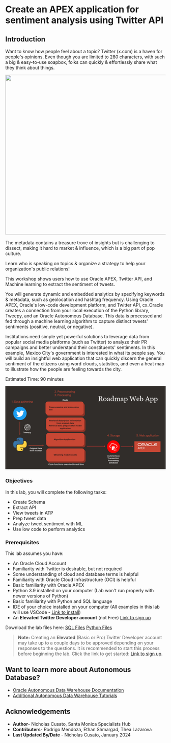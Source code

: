 # Create an APEX application for sentiment analysis using Twitter API

## Introduction

Want to know how people feel about a topic? Twitter (x.com) is a haven for people's opinions. Even though you are limited to 280 characters, with such a big & easy-to-use soapbox, folks can quickly & effortlessly share what they think about things. 

<img src="https://media.giphy.com/media/jxIwOlTpqJ0iOL159d/giphy.gif" width="1000" height="500" />

The metadata contains a treasure trove of insights but is challenging to dissect, making it hard to market & influence, which is a big part of pop culture. 
 
Learn who is speaking on topics & organize a strategy to help your organization's public relations!
 
This workshop shows users how to use Oracle APEX, Twitter API, and Machine learning to extract the sentiment of tweets. 
 
You will generate dynamic and embedded analytics by specifying keywords & metadata, such as geolocation and hashtag frequency. Using Oracle APEX, Oracle's low-code development platform, and Twitter API, cx_Oracle creates a connection from your local execution of the Python library, Tweepy, and an Oracle Autonomous Database. This data is processed and fed through a machine learning algorithm to capture distinct tweets' sentiments (positive, neutral, or negative).
 
Institutions need simple yet powerful solutions to leverage data from popular social media platforms (such as Twitter) to analyze their PR campaigns and better understand their constituents' sentiments. In this example, Mexico City's government is interested in what its people say. You will build an insightful web application that can quickly discern the general sentiment of the citizens using word clouds, statistics, and even a heat map to illustrate how the people are feeling towards the city.

Estimated Time: 90 minutes

![Lab Architecture](images/roadmap.png)

### Objectives

In this lab, you will complete the following tasks:

- Create Schema
- Extract API
- View tweets in ATP
- Prep tweet data
- Analyze tweet sentiment with ML
- Use low code to perform analytics

### Prerequisites

This lab assumes you have:
- An Oracle Cloud Account
- Familiarity with Twitter is desirable, but not required
- Some understanding of cloud and database terms is helpful
- Familiarity with Oracle Cloud Infrastructure (OCI) is helpful
- Basic familiarity with Oracle APEX
- Python 3.9 installed on your computer (Lab won't run properly with newer versions of Python)
- Basic familiarity with Python and SQL language
- IDE of your choice installed on your computer (All examples in this lab will use VSCode - [Link to install](https://code.visualstudio.com/download))
- An **Elevated Twitter Developer account** (not Free) [Link to sign up](https://developer.twitter.com/en/docs/twitter-api)

Download the lab files here: 
[SQL Files](https://c4u04.objectstorage.us-ashburn-1.oci.customer-oci.com/p/EcTjWk2IuZPZeNnD_fYMcgUhdNDIDA6rt9gaFj_WZMiL7VvxPBNMY60837hu5hga/n/c4u04/b/livelabsfiles/o/developer-library/Twitter_LL1_sql.zip)
[Python Files](https://c4u04.objectstorage.us-ashburn-1.oci.customer-oci.com/p/EcTjWk2IuZPZeNnD_fYMcgUhdNDIDA6rt9gaFj_WZMiL7VvxPBNMY60837hu5hga/n/c4u04/b/livelabsfiles/o/developer-library/Twitter_LL2_python.zip)

>**Note:** Creating an **Elevated** (Basic or Pro) Twitter Developer account may take up to a couple days to be approved depending on your responses to the questions. It is recommended to start this process before beginning the lab. Click the link to get started: [Link to sign up](https://developer.twitter.com/en/docs/twitter-api).

## Want to learn more about Autonomous Database?
- [Oracle Autonomous Data Warehouse Documentation](https://docs.oracle.com/en/cloud/paas/autonomous-data-warehouse-cloud/index.html)
- [Additional Autonomous Data Warehouse Tutorials](https://docs.oracle.com/en/cloud/paas/autonomous-data-warehouse-cloud/tutorials.html)

## Acknowledgements

- **Author**- Nicholas Cusato, Santa Monica Specialists Hub
- **Contributers**- Rodrigo Mendoza, Ethan Shmargad, Thea Lazarova
- **Last Updated By/Date** - Nicholas Cusato, January 2024
